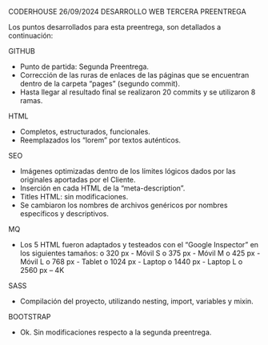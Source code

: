 CODERHOUSE 								26/09/2024
DESARROLLO WEB
TERCERA PREENTREGA

Los puntos desarrollados para esta preentrega, son detallados a continuación:

GITHUB
-	Punto de partida: Segunda Preentrega.
-	Corrección de las ruras de enlaces de las páginas que se encuentran dentro de la carpeta “pages” (segundo commit).
-	Hasta llegar al resultado final se realizaron 20 commits y se utilizaron 8 ramas.

HTML
-	Completos, estructurados, funcionales.
-	Reemplazados los “lorem” por textos auténticos.

SEO
-	Imágenes optimizadas dentro de los límites lógicos dados por las originales aportadas por el Cliente.
-	Inserción en cada HTML de la “meta-description”.
-	Titles HTML: sin modificaciones.
-	Se cambiaron los nombres de archivos genéricos por nombres específicos y descriptivos.

MQ
-	Los 5 HTML fueron adaptados y testeados con el “Google Inspector” en los siguientes tamaños:
o	320 px - Móvil S
o	375 px - Móvil M
o	425 px - Móvil L
o	768 px - Tablet
o	1024 px - Laptop
o	1440 px - Laptop L
o	2560 px – 4K

SASS
-	Compilación del proyecto, utilizando nesting, import, variables y mixin.

BOOTSTRAP
-	Ok. Sin modificaciones respecto a la segunda preentrega.





